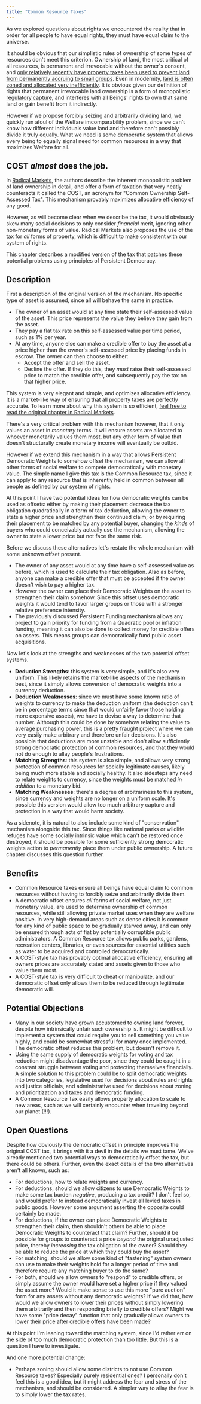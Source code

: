 ```yaml
---
title: "Common Resource Taxes"
---
```


As we explored questions about rights we encountered the reality that in order for all people to have equal rights, they must have equal claim to the universe.

It should be obvious that our simplistic rules of ownership of some types of resources don't meet this criterion. Ownership of land, the most critical of all resources, is permanent and irrevocable without the owner's consent, and [only relatively recently have property taxes been used to prevent land from permanently accruing to small groups](https://en.wikipedia.org/wiki/Landed_gentry). Even in modernity, [land is often zoned and allocated very inefficiently](https://www.youtube.com/watch?v=hLrFyjGZ9NU). It is obvious given our definition of rights that permanent irrevocable land ownership is a form of monopolistic [regulatory capture](https://en.wikipedia.org/wiki/Regulatory_capture), and interferes with all Beings' rights to own that same land or gain benefit from it indirectly.

However if we propose forcibly seizing and arbitrarily dividing land, we quickly run afoul of the Welfare imcomparability problem, since we can't know how different individuals value land and therefore can't possibly divide it truly equally. What we need is some democratic system that allows every being to equally signal need for common resources in a way that maximizes Welfare for all.

## COST *almost* does the job.

In [Radical Markets](http://radicalmarkets.com/), the authors describe the inherent monopolistic problem of land ownership in detail, and offer a form of taxation that very neatly counteracts it called the COST, an acronym for "Common Ownership Self-Assessed Tax". This mechanism provably maximizes allocative efficiency of any good.

However, as will become clear when we describe the tax, it would obviously skew many social decisions to only consider *financial* merit, ignoring other non-monetary forms of value. Radical Markets also proposes the use of the tax for *all* forms of property, which is difficult to make consistent with our system of rights.

This chapter describes a modified version of the tax that patches these potential problems using principles of Persistent Democracy.

## Description

First a description of the original version of the mechanism. No specific type of asset is assumed, since all will behave the same in practice.

- The owner of an asset would at any time state their self-assessed value of the asset. This price represents the value they believe they gain from the asset.
- They pay a flat tax rate on this self-assessed value per time period, such as 1% per year.
- At any time, anyone else can make a credible offer to buy the asset at a price higher than the owner's self-assessed price by placing funds in escrow. The owner can then choose to either:
	- Accept the offer and sell the asset.
	- Decline the offer. If they do this, they *must* raise their self-assessed price to match the credible offer, and subsequently pay the tax on that higher price.

This system is very elegant and simple, and optimizes allocative efficiency. It is a market-like way of ensuring that all property taxes are perfectly accurate. To learn more about why this system is so efficient, [feel free to read the original chapter in Radical Markets](http://radicalmarkets.com/chapters/property-is-monopoly/).

There's a very critical problem with this mechanism however, that it only values an asset in *monetary* terms. It will ensure assets are allocated to whoever monetarily values them most, but any other form of value that doesn't structurally create monetary income will eventually be outbid.

However if we extend this mechanism in a way that allows Persistent Democratic Weights to somehow offset the mechanism, we can allow all other forms of social welfare to compete democratically with monetary value. The simple name I give this tax is the Common Resource tax, since it can apply to any resource that is inherently held in common between all people as defined by our system of rights.

At this point I have two potential ideas for how democratic weights can be used as offsets: either by making their placement decrease the tax obligation quadratically in a form of tax deduction, allowing the owner to state a higher price and strengthen their continued claim; or by requiring their placement to be matched by any potential buyer, changing the *kinds* of buyers who could conceivably actually use the mechanism, allowing the owner to state a lower price but not face the same risk.

Before we discuss these alternatives let's restate the whole mechanism with some unknown offset present.

- The owner of any asset would at any time have a self-assessed value as before, which is used to calculate their tax obligation. Also as before, anyone can make a credible offer that must be accepted if the owner doesn't wish to pay a higher tax.
- However the owner can place their Democratic Weights on the asset to strengthen their claim somehow. Since this offset uses democratic weights it would tend to favor larger groups or those with a stronger relative preference intensity.
- The previously discussed Persistent Funding mechanism allows any project to gain priority for funding from a Quadratic pool or inflation funding, meaning it can also be done to collect money for credible offers on assets. This means groups can democratically fund public asset acquisitions.

Now let's look at the strengths and weaknesses of the two potential offset systems.

- **Deduction Strengths**: this system is very simple, and it's also very uniform. This likely retains the market-like aspects of the mechanism best, since it simply allows conversion of democratic weights into a currency deduction.
- **Deduction Weaknesses**: since we must have some known ratio of weights to currency to make the deduction uniform (the deduction can't be in percentage terms since that would unfairly favor those holding more expensive assets), we have to devise a way to determine that number. Although this could be done by somehow relating the value to average purchasing power, this is a pretty fraught project where we can very easily make arbitrary and therefore unfair decisions. It's also possible that deductions are more unstable and don't allow sufficiently strong democratic protection of common resources, and that they would not do enough to allay people's frustrations.
- **Matching Strengths**: this system is also simple, and allows very strong protection of common resources for socially legitimate causes, likely being much more stable and socially healthy. It also sidesteps any need to relate weights to currency, since the weights must be matched *in addition* to a monetary bid.
- **Matching Weaknesses**: there's a degree of arbitrariness to this system, since currency and weights are no longer on a uniform scale. It's possible this version would allow too much arbitrary capture and protection in a way that would harm society.

As a sidenote, it is natural to also include some kind of "conservation" mechanism alongside this tax. Since things like national parks or wildlife refuges have some socially intrinsic value which can't be restored once destroyed, it should be possible for some sufficiently strong democratic weights action to *permanently* place them under public ownership. A future chapter discusses this question further.

## Benefits

- Common Resource taxes ensure all beings have equal claim to common resources without having to forcibly seize and arbitrarily divide them.
- A democratic offset ensures *all* forms of social welfare, not just monetary value, are used to determine ownership of common resources, while still allowing private market uses when they are welfare positive. In very high-demand areas such as dense cities it is common for any kind of public space to be gradually starved away, and can only be ensured through acts of fiat by potentially corruptible public administrators. A Common Resource tax allows public parks, gardens, recreation centers, libraries, or even sources for essential utilities such as water to be acquired and controlled democratically.
- A COST-style tax has provably optimal allocative efficiency, ensuring all owners prices are accurately stated and assets given to those who value them most.
- A COST-style tax is very difficult to cheat or manipulate, and our democratic offset only allows them to be reduced through legitimate democratic will.

## Potential Objections

- Many in our society have grown accustomed to owning land forever, despite how intrinsically unfair such ownership is. It might be difficult to implement a system that could require you to sell something you value highly, and could be somewhat stressful for many once implemented. The democratic offset reduces this problem, but doesn't remove it.
- Using the same supply of democratic weights for voting and tax reduction might disadvantage the poor, since they could be caught in a constant struggle between voting and protecting themselves financially. A simple solution to this problem could be to split democratic weights into two categories, legislative used for decisions about rules and rights and justice officials, and administrative used for decisions about zoning and prioritization and taxes and democratic funding.
- A Common Resource Tax easily allows property allocation to scale to new areas, such as we will certainly encounter when traveling beyond our planet (!!!).

## Open Questions

Despite how obviously the democratic offset in principle improves the original COST tax, it brings with it a devil in the details we must tame. We've already mentioned two potential ways to democratically offset the tax, but there could be others. Further, even the exact details of the two alternatives aren't all known, such as:

- For deductions, how to relate weights and currency.
- For deductions, should we allow citizens to use Democratic Weights to make some tax burden *negative*, producing a tax credit? I don't feel so, and would prefer to instead democratically invest all levied taxes in public goods. However some argument asserting the opposite could certainly be made.
- For deductions, if the owner can place Democratic Weights to strengthen their claim, then shouldn't others be able to place Democratic Weights to counteract that claim? Further, should it be possible for groups to counteract a price *beyond* the original unadjusted price, thereby *increasing* the tax obligation of the owner? Should they be able to reduce the price at which they could buy the asset?
- For matching, should we allow some kind of "fastening" system owners can use to make their weights hold for a longer period of time and therefore require any matching buyer to do the same?
- For both, should we allow owners to "respond" to credible offers, or simply assume the owner would have set a higher price if they valued the asset more? Would it make sense to use this more "pure auction" form for any assets without any democratic weights? If we did that, how would we allow owners to lower their prices without simply lowering them arbitrarily and then responding briefly to credible offers? Might we have some "price decay" function that only gradually allows owners to lower their price after credible offers have been made?

At this point I'm leaning toward the matching system, since I'd rather err on the side of too much democratic protection than too little. But this is a question I have to investigate.

And one more potential change:

- Perhaps zoning should allow some districts to not use Common Resource taxes? Especially purely residential ones? I personally don't feel this is a good idea, but it might address the fear and stress of the mechanism, and should be considered. A simpler way to allay the fear is to simply lower the tax rates.
